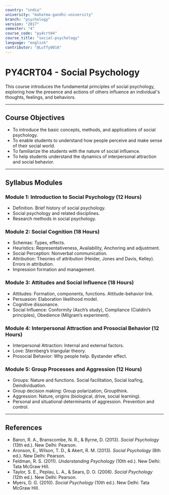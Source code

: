 ```yaml
---
country: "india"
university: "mahatma-gandhi-university"
branch: "psychology"
version: "2017"
semester: "4"
course_code: "py4crt04"
course_title: "social-psychology"
language: "english"
contributor: "@Luffy0016"
---
```

# PY4CRT04 - Social Psychology

This course introduces the fundamental principles of social psychology, exploring how the presence and actions of others influence an individual's thoughts, feelings, and behaviors.

---
## Course Objectives

* To introduce the basic concepts, methods, and applications of social psychology.
* To enable students to understand how people perceive and make sense of their social world.
* To familiarize the students with the nature of social influence.
* To help students understand the dynamics of interpersonal attraction and social behavior.

---
## Syllabus Modules

### Module 1: Introduction to Social Psychology (12 Hours)
* Definition. Brief history of social psychology.
* Social psychology and related disciplines.
* Research methods in social psychology.

### Module 2: Social Cognition (18 Hours)
* Schemas: Types, effects.
* Heuristics: Representativeness, Availability, Anchoring and adjustment.
* Social Perception: Nonverbal communication.
* Attribution: Theories of attribution (Heider, Jones and Davis, Kelley). Errors in attribution.
* Impression formation and management.

### Module 3: Attitudes and Social Influence (18 Hours)
* Attitudes: Formation, components, functions. Attitude-behavior link.
* Persuasion: Elaboration likelihood model.
* Cognitive dissonance.
* Social Influence: Conformity (Asch’s study), Compliance (Cialdini’s principles), Obedience (Milgram’s experiment).

### Module 4: Interpersonal Attraction and Prosocial Behavior (12 Hours)
* Interpersonal Attraction: Internal and external factors.
* Love: Sternberg’s triangular theory.
* Prosocial Behavior: Why people help. Bystander effect.

### Module 5: Group Processes and Aggression (12 Hours)
* Groups: Nature and functions. Social facilitation, Social loafing, Deindividuation.
* Group decision making: Group polarization, Groupthink.
* Aggression: Nature, origins (biological, drive, social learning).
* Personal and situational determinants of aggression. Prevention and control.

---
## References
* Baron, R. A., Branscombe, N. R., & Byrne, D. (2013). *Social Psychology* (13th ed.). New Delhi: Pearson.
* Aronson, E., Wilson, T. D., & Akert, R. M. (2013). *Social Psychology* (8th ed.). New Delhi: Pearson.
* Feldman, R. S. (2011). *Understanding Psychology* (10th ed.). New Delhi: Tata McGraw Hill.
* Taylor, S. E., Peplau, L. A., & Sears, D. O. (2006). *Social Psychology* (12th ed.). New Delhi: Pearson.
* Myers, D. G. (2010). *Social Psychology* (10th ed.). New Delhi: Tata McGraw Hill.